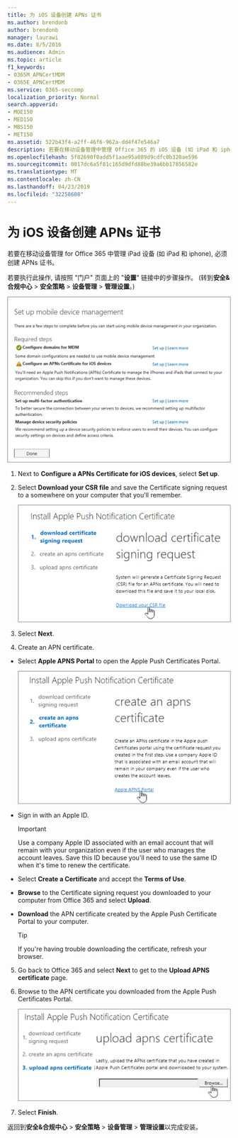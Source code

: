 ```yaml
---
title: 为 iOS 设备创建 APNs 证书
ms.author: brendonb
author: brendonb
manager: laurawi
ms.date: 8/5/2016
ms.audience: Admin
ms.topic: article
f1_keywords:
- O365M_APNCertMDM
- O365E_APNCertMDM
ms.service: O365-seccomp
localization_priority: Normal
search.appverid:
- MOE150
- MED150
- MBS150
- MET150
ms.assetid: 522b43f4-a2ff-46f6-962a-dd4f47e546a7
description: 若要在移动设备管理中管理 Office 365 的 iOS 设备 (如 iPad 和 iphone), 请按照以下步骤操作, 以首次创建 APNs 证书。
ms.openlocfilehash: 5f82690f0add5f1aae95a089d9cdfc0b320ae596
ms.sourcegitcommit: 0017dc6a5f81c165d9dfd88be39a6bb17856582e
ms.translationtype: MT
ms.contentlocale: zh-CN
ms.lasthandoff: 04/23/2019
ms.locfileid: "32258608"
---
```

# <a name="create-an-apns-certificate-for-ios-devices"></a>为 iOS 设备创建 APNs 证书

 若要在移动设备管理 for Office 365 中管理 iPad 设备 (如 iPad 和 iphone), 必须创建 APNs 证书。 
  
若要执行此操作, 请按照 "门户" 页面上的 "**设置**" 链接中的步骤操作。 (转到**安全&amp;合规中心** \> **安全策略** \> **设备管理** \> **管理设置**。)
  
![设置所需的移动设备管理和推荐步骤](media/d71e3c76-b6b9-4549-ade6-cbfab846d908.png)
  
1. Next to **Configure a APNs Certificate for iOS devices**, select **Set up**.
    
2. Select **Download your CSR file** and save the Certificate signing request to a somewhere on your computer that you'll remember. 
    
    !["安装 APN 证书" 对话框](media/03aa8a24-e95c-4077-9b6b-ef76a86bafd7.png)
  
3.  Select **Next**. 
    
4.  Create an APN certificate.
    
  - Select **Apple APNS Portal** to open the Apple Push Certificates Portal.  
    
    ![选择 Apple APNS 门户的 "安装 APN 通知证书" 对话框](media/ce19f53c-f44a-470b-baf3-9278dfda2ba5.png)
  
  - Sign in with an Apple ID.
    
    > [!IMPORTANT]
    > Use a company Apple ID associated with an email account that will remain with your organization even if the user who manages the account leaves. Save this ID because you'll need to use the same ID when it's time to renew the certificate. 
  
  - Select **Create a Certificate** and accept the **Terms of Use**.
    
  - **Browse** to the Certificate signing request you downloaded to your computer from Office 365 and select **Upload**.
    
  - **Download** the APN certificate created by the Apple Push Certificate Portal to your computer. 
    
    > [!TIP]
    > If you're having trouble downloading the certificate, refresh your browser. 
  
5. Go back to Office 365 and select **Next** to get to the **Upload APNS certificate** page. 
    
6.  Browse to the APN certificate you downloaded from the Apple Push Certificates Portal.
    
    ![单击 "浏览" 按钮以选择从 Apple 下载的 APNS 证书](media/afe2849d-af23-4c55-9009-d8f25edaf6c0.png)
  
7. Select **Finish**.
    
返回到**安全&amp;合规中心** \> **安全策略** \> **设备管理** \> **管理设置**以完成安装。 
  

